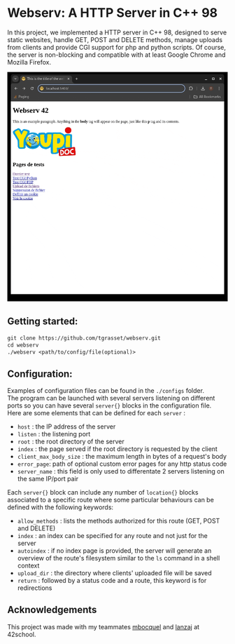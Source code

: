 # Webserv: A HTTP Server in C++ 98

In this project, we implemented a HTTP server in C++ 98, designed to serve static websites, handle GET, POST and DELETE methods, manage uploads from clients and provide CGI support for php and python scripts. Of course, the server is non-blocking and compatible with at least Google Chrome and Mozilla Firefox. 

![webserv](webserv.gif)

## Getting started:

```
git clone https://github.com/tgrasset/webserv.git
cd webserv
./webserv <path/to/config/file(optional)>
```

## Configuration:
Examples of configuration files can be found in the `./configs` folder.  
The program can be launched with several servers listening on different ports so you can have several `server{}` blocks in the configuration file.  
Here are some elements that can be defined for each `server` :
- `host` : the IP address of the server
- `listen` : the listening port
- `root` : the root directory of the server
- `index` : the page served if the root directory is requested by the client
- `client_max_body_size` : the maximum length in bytes of a request's body
- `error_page`: path of optional custom error pages for any http status code
- `server_name` : this field is only used to differentate 2 servers listening on the same IP/port pair

Each `server{}` block can include any number of `location{}` blocks associated to a specific route where some particular behaviours can be defined with the following keywords:
- `allow_methods` : lists the methods authorized for this route (GET, POST and DELETE)
- `index` : an index can be specified for any route and not just for the server
- `autoindex` : if no index page is provided, the server will generate an overview of the route's filesystem similar to the `ls` command in a shell context
- `upload_dir` : the directory where clients' uploaded file will be saved
- `return` : followed by a status code and a route, this keyword is for redirections

## Acknowledgements

This project was made with my teammates [mbocquel](https://github.com/mbocquel) and [lanzaj](https://github.com/lanzaj)
 at 42school.